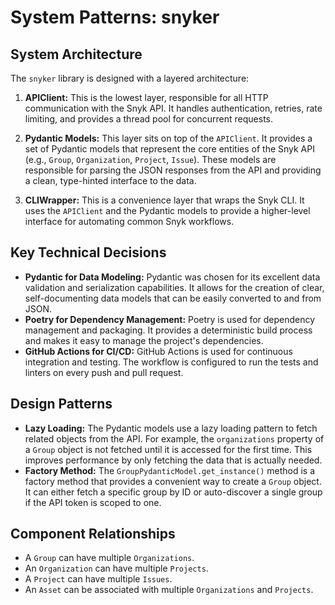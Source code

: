 # System Patterns: snyker

## System Architecture

The `snyker` library is designed with a layered architecture:

1.  **APIClient:** This is the lowest layer, responsible for all HTTP communication with the Snyk API. It handles authentication, retries, rate limiting, and provides a thread pool for concurrent requests.

2.  **Pydantic Models:** This layer sits on top of the `APIClient`. It provides a set of Pydantic models that represent the core entities of the Snyk API (e.g., `Group`, `Organization`, `Project`, `Issue`). These models are responsible for parsing the JSON responses from the API and providing a clean, type-hinted interface to the data.

3.  **CLIWrapper:** This is a convenience layer that wraps the Snyk CLI. It uses the `APIClient` and the Pydantic models to provide a higher-level interface for automating common Snyk workflows.

## Key Technical Decisions

-   **Pydantic for Data Modeling:** Pydantic was chosen for its excellent data validation and serialization capabilities. It allows for the creation of clear, self-documenting data models that can be easily converted to and from JSON.
-   **Poetry for Dependency Management:** Poetry is used for dependency management and packaging. It provides a deterministic build process and makes it easy to manage the project's dependencies.
-   **GitHub Actions for CI/CD:** GitHub Actions is used for continuous integration and testing. The workflow is configured to run the tests and linters on every push and pull request.

## Design Patterns

-   **Lazy Loading:** The Pydantic models use a lazy loading pattern to fetch related objects from the API. For example, the `organizations` property of a `Group` object is not fetched until it is accessed for the first time. This improves performance by only fetching the data that is actually needed.
-   **Factory Method:** The `GroupPydanticModel.get_instance()` method is a factory method that provides a convenient way to create a `Group` object. It can either fetch a specific group by ID or auto-discover a single group if the API token is scoped to one.

## Component Relationships

-   A `Group` can have multiple `Organizations`.
-   An `Organization` can have multiple `Projects`.
-   A `Project` can have multiple `Issues`.
-   An `Asset` can be associated with multiple `Organizations` and `Projects`.
